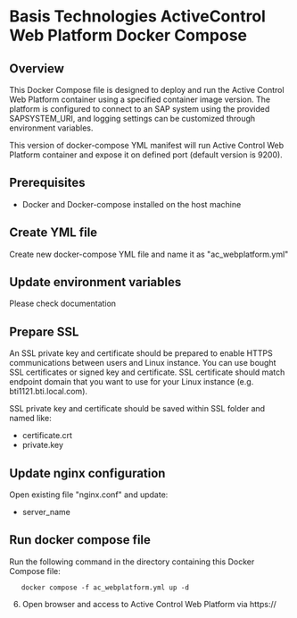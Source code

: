 # Basis Technologies ActiveControl Web Platform Docker Compose

## Overview
This Docker Compose file is designed to deploy and run the Active Control Web Platform container using a specified container image version. The platform is configured to connect to an SAP system using the provided SAPSYSTEM_URI, and logging settings can be customized through environment variables.

This version of docker-compose YML manifest will run Active Control Web Platform container and expose it on defined port (default version is 9200).

## Prerequisites
- Docker and Docker-compose installed on the host machine

## Create YML file
Create new docker-compose YML file and name it as "ac_webplatform.yml"

## Update environment variables
Please check documentation

## Prepare SSL
An SSL private key and certificate should be prepared to enable HTTPS communications between users and Linux instance. You can use bought SSL certificates or signed key and certificate. 
SSL certificate should match endpoint domain that you want to use for your Linux instance (e.g. bti1121.bti.local.com).

SSL private key and certificate should be saved within SSL folder and named like:
- certificate.crt
- private.key

## Update nginx configuration
Open existing file "nginx.conf" and update:
- server_name 

## Run docker compose file
Run the following command in the directory containing this Docker Compose file:
```
   docker compose -f ac_webplatform.yml up -d
```

6. Open browser and access to Active Control Web Platform via https://<DNS-OR-IP-OF-LINUX-INSTANCE>
